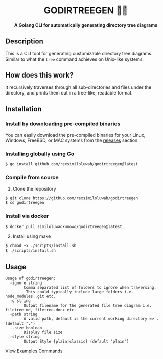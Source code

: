 <h1 align="center">
    GODIRTREEGEN 📁🚀
</h1>
<h4 align="center">
    A Golang CLI for automatically generating directory tree diagrams
</h4>

## Description 
This is a CLI tool for generating customizable directory tree diagrams. Similar to what the `tree` command achieves on Unix-like systems. 

## How does this work? 
It recursively traverses through all sub-directories and files under the directory, and prints them out in a tree-like, readable format.

## Installation 
### Install by downloading pre-compiled binaries 
You can easily download the pre-compiled binaries for your Linux, Windows, FreeBSD, or MAC systems from the [releases](https://github.com/rexsimiloluwah/godirtreegen/releases) section. 

### Installing globally using Go 
```bash 
$ go install github.com/rexsimiloluwah/godirtreegen@latest
```

### Compile from source 
1. Clone the repository 
```bash
$ git clone https://github.com/rexsimiloluwah/godirtreegen
$ cd godirtreegen 
```

### Install via docker 
```bash
$ docker pull similoluwaokunowo/godirtreegen@latest 
```

2. Install using make 
```bash
$ chmod +x ./scripts/install.sh 
$ ./scripts/install.sh 
```

## Usage 
```
Usage of godirtreegen:
  -ignore string
        Comma separated list of folders to ignore when traversing.
         This could typically include large folders i.e. node_modules,.git etc.
  -o string
        Output filename for the generated file tree diagram i.e. filetree.md, filetree.docx etc.
  -path string
        A valid path, default is the current working directory => . (default ".")
  --size boolean
        Display file size
  -style string
        Output Style {plain|classic} (default "plain")
```

[View Examples Commands](./examples/commands.md)


